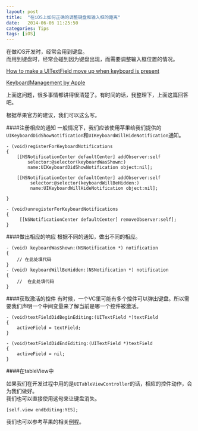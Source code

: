 ```yaml
---
layout: post
title:  "在iOS上如何正确的调整键盘和输入框的距离"
date:   2014-06-06 11:25:50
categories: Tips
tags: [iOS]
---
```

在做iOS开发时，经常会用到键盘。  
而用到键盘时，经常会碰到因为键盘出现，而需要调整输入框位置的情况。  

[How to make a UITextField move up when keyboard is present](http://stackoverflow.com/questions/1126726/how-to-make-a-uitextfield-move-up-when-keyboard-is-present)

[KeyboardManagement by Apple](https://developer.apple.com/library/ios/documentation/StringsTextFonts/Conceptual/TextAndWebiPhoneOS/KeyboardManagement/KeyboardManagement.html)

上面这问题，很多事情都讲得很清楚了。有时间的话，我整理下，上面这篇回答吧。

根据苹果官方的建议，我们可以这么写。

####注册相应的通知
一般情况下，我们应该使用苹果给我们提供的`UIKeyboardDidShowNotification`和`UIKeyboardWillHideNotification`通知。

	- (void)registerForKeyboardNotifications
	{
    	[[NSNotificationCenter defaultCenter] addObserver:self
            selector:@selector(keyboardWasShown:)
            name:UIKeyboardDidShowNotification object:nil];
            
        [[NSNotificationCenter defaultCenter] addObserver:self
             selector:@selector(keyboardWillBeHidden:)
             name:UIKeyboardWillHideNotification object:nil];
 
	}
	
	- (void)unregisterForKeyboardNotifications
	{
    	 [[NSNotificationCenter defaultCenter] removeObserver:self];
	}
	
####做出相应的响应
根据不同的通知，做出不同的相应。

	- (void) keyboardWasShown:(NSNotification *) notification
	{
		// 在此处填代码
	}
	- (void) keyboardWillBeHidden:(NSNotification *) notification
	{
    	//	在此处填代码
	}
	
####获取激活的控件
有时候，一个VC里可能有多个控件可以弹出键盘。所以需要我们声明一个中间变量来了解当前是哪一个控件被激活。

	- (void)textFieldDidBeginEditing:(UITextField *)textField
	{
    	activeField = textField;
	}
 
	- (void)textFieldDidEndEditing:(UITextField *)textField
	{
    	activeField = nil;
	}
	
####在tableView中

如果我们在开发过程中用的是`UITableViewController`的话，相应的控件动作，会为我们做好。  
我们也可以直接使用这句来让键盘消失。

	[self.view endEditing:YES];
	
	
我们也可以参考苹果的相关[例程](https://developer.apple.com/library/ios/samplecode/KeyboardAccessory/Introduction/Intro.html)。
